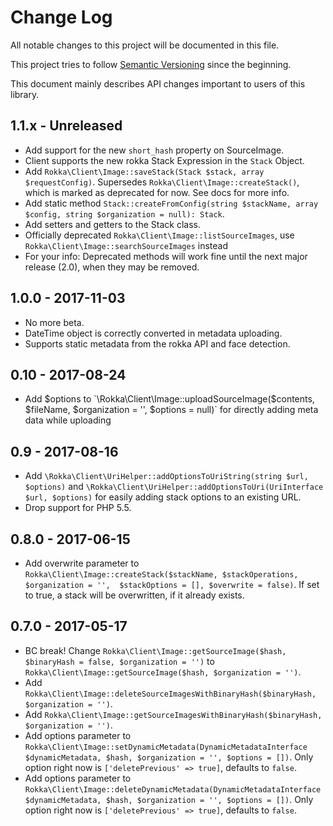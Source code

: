 # Change Log

All notable changes to this project will be documented in this file.

This project tries to follow [Semantic Versioning](http://semver.org/) since the beginning.

This document mainly describes API changes important to users of this library.

## 1.1.x - Unreleased

* Add support for the new `short_hash` property on SourceImage.
* Client supports the new rokka Stack Expression in the `Stack` Object.
* Add `Rokka\Client\Image::saveStack(Stack $stack, array $requestConfig)`. Supersedes `Rokka\Client\Image::createStack()`,
  which is marked as deprecated for now. See docs for more info.
* Add static method `Stack::createFromConfig(string $stackName, array $config, string $organization = null): Stack`.
* Add setters and getters to the Stack class. 
* Officially deprecated `Rokka\Client\Image::listSourceImages`, use `Rokka\Client\Image::searchSourceImages` instead
* For your info: Deprecated methods will work fine until the next major release (2.0), when they may be removed.

## 1.0.0 - 2017-11-03

* No more beta.
* DateTime object is correctly converted in metadata uploading.
* Supports static metadata from the rokka API and face detection.

## 0.10 - 2017-08-24

* Add $options to `\Rokka\Client\Image::uploadSourceImage($contents, $fileName, $organization = '', $options = null)` for directly adding meta data while uploading

## 0.9 - 2017-08-16

* Add `\Rokka\Client\UriHelper::addOptionsToUriString(string $url, $options)` and `\Rokka\Client\UriHelper::addOptionsToUri(UriInterface $url, $options)` for easily adding stack options to an existing URL.
* Drop support for PHP 5.5.  

## 0.8.0 - 2017-06-15

* Add overwrite parameter to `Rokka\Client\Image::createStack($stackName, $stackOperations, $organization = '',  $stackOptions = [], $overwrite = false)`. If set to true, a stack will be overwritten, if it already exists.

## 0.7.0 - 2017-05-17

* BC break! Change `Rokka\Client\Image::getSourceImage($hash, $binaryHash = false, $organization = '')`
  to `Rokka\Client\Image::getSourceImage($hash, $organization = '')`.
* Add `Rokka\Client\Image::deleteSourceImagesWithBinaryHash($binaryHash, $organization = '')`.
* Add `Rokka\Client\Image::getSourceImagesWithBinaryHash($binaryHash, $organization = '')`.
* Add options parameter to `Rokka\Client\Image::setDynamicMetadata(DynamicMetadataInterface $dynamicMetadata, $hash, $organization = '', $options = [])`.
  Only option right now is `['deletePrevious' => true]`, defaults to `false`.
* Add options parameter to `Rokka\Client\Image::deleteDynamicMetadata(DynamicMetadataInterface $dynamicMetadata, $hash, $organization = '', $options = [])`.
  Only option right now is `['deletePrevious' => true]`, defaults to `false`.

